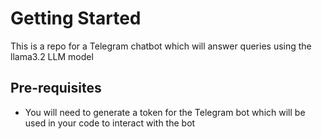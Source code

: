 # Getting Started 

This is a repo for a Telegram chatbot which will answer queries using the llama3.2 LLM model

## Pre-requisites
- You will need to generate a token for the Telegram bot which will be used in your code to interact with the bot 
